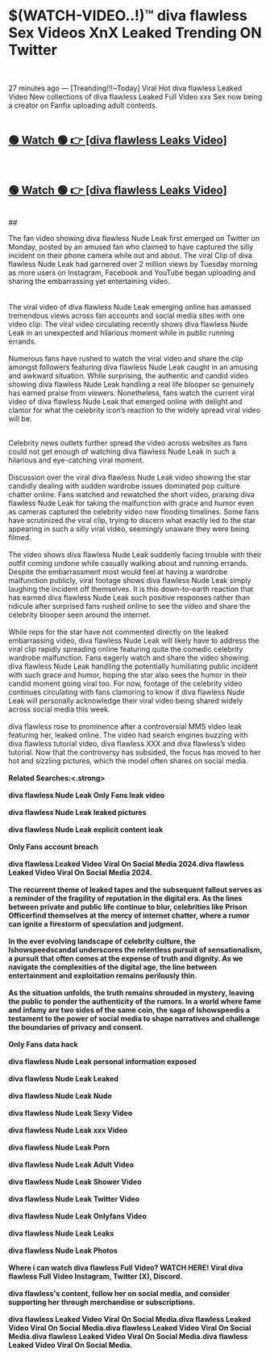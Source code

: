 

# $(WATCH-VIDEO..!)™ diva flawless Sex Videos XnX Leaked Trending ON Twitter<br>
<br>

27 minutes ago — [Treanding!!!~Today] Viral Hot diva flawless Leaked Video New collections of diva flawless Leaked Full Video xxx Sex now being a creator on Fanfix uploading adult contents.
<br>
 <br>

##  <a href="https://clipsfans.site/?title=diva_flawless&ref=git">🟢 Watch 🟢 👉 [diva flawless Leaks Video]</a><br>
  <br>

##  <a href="https://clipsfans.site/?title=diva_flawless&ref=git">🟢 Watch 🟢 👉 [diva flawless Leaks Video]</a><br>
  <br>
  ##
  <br>

The fan video showing diva flawless Nude Leak first emerged on Twitter on Monday, posted by an amused fan who claimed to have captured the silly incident on their phone camera while out and about. The viral Clip of diva flawless Nude Leak had garnered over 2 million views by Tuesday morning as more users on Instagram, Facebook and YouTube began uploading and sharing the embarrassing yet entertaining video.
<br><br>
  <br>
The viral video of diva flawless Nude Leak emerging online has amassed tremendous views across fan accounts and social media sites with one video clip. The viral video circulating recently shows diva flawless Nude Leak in an unexpected and hilarious moment while in public running errands.
<br><br>
Numerous fans have rushed to watch the viral video and share the clip amongst followers featuring diva flawless Nude Leak caught in an amusing and awkward situation. While surprising, the authentic and candid video showing diva flawless Nude Leak handling a real life blooper so genuinely has earned praise from viewers. Nonetheless, fans watch the current viral video of diva flawless Nude Leak that emerged online with delight and clamor for what the celebrity icon’s reaction to the widely spread viral video will be.
<br><br>

Celebrity news outlets further spread the video across websites as fans could not get enough of watching diva flawless Nude Leak in such a hilarious and eye-catching viral moment.
<br><br>
Discussion over the viral diva flawless Nude Leak video showing the star candidly dealing with sudden wardrobe issues dominated pop culture chatter online. Fans watched and rewatched the short video, praising diva flawless Nude Leak for taking the malfunction with grace and humor even as cameras captured the celebrity video now flooding timelines. Some fans have scrutinized the viral clip, trying to discern what exactly led to the star appearing in such a silly viral video, seemingly unaware they were being filmed.
<br><br>
The video shows diva flawless Nude Leak suddenly facing trouble with their outfit coming undone while casually walking about and running errands. Despite the embarrassment most would feel at having a wardrobe malfunction publicly, viral footage shows diva flawless Nude Leak simply laughing the incident off themselves. It is this down-to-earth reaction that has earned diva flawless Nude Leak such positive responses rather than ridicule after surprised fans rushed online to see the video and share the celebrity blooper seen around the internet.
<br><br>
While reps for the star have not commented directly on the leaked embarrassing video, diva flawless Nude Leak will likely have to address the viral clip rapidly spreading online featuring quite the comedic celebrity wardrobe malfunction. Fans eagerly watch and share the video showing diva flawless Nude Leak handling the potentially humiliating public incident with such grace and humor, hoping the star also sees the humor in their candid moment going viral too. For now, footage of the celebrity video continues circulating with fans clamoring to know if diva flawless Nude Leak will personally acknowledge their viral video being shared widely across social media this week.
<br><br>
diva flawless rose to prominence after a controversial MMS video leak featuring her, leaked online. The video had search engines buzzing with diva flawless tutorial video, diva flawless XXX and diva flawless’s video tutorial. Now that the controversy has subsided, the focus has moved to her hot and sizzling pictures, which the model often shares on social media.
<br><br>
<strong>Related Searches:<.strong>
<br><br>
diva flawless Nude Leak Only Fans leak video
<br><br>
diva flawless Nude Leak leaked pictures
<br><br>
diva flawless Nude Leak explicit content leak
<br><br>
Only Fans account breach
<br><br>
diva flawless Leaked Video Viral On Social Media 2024.diva flawless Leaked Video Viral On Social Media 2024.
<br><br>
The recurrent theme of leaked tapes and the subsequent fallout serves as a reminder of the fragility of reputation in the digital era. As the lines between private and public life continue to blur, celebrities like Prison Officerfind themselves at the mercy of internet chatter, where a rumor can ignite a firestorm of speculation and judgment.
<br><br>
In the ever evolving landscape of celebrity culture, the Ishowspeedscandal underscores the relentless pursuit of sensationalism, a pursuit that often comes at the expense of truth and dignity. As we navigate the complexities of the digital age, the line between entertainment and exploitation remains perilously thin.
<br><br>
As the situation unfolds, the truth remains shrouded in mystery, leaving the public to ponder the authenticity of the rumors. In a world where fame and infamy are two sides of the same coin, the saga of Ishowspeedis a testament to the power of social media to shape narratives and challenge the boundaries of privacy and consent.
<br><br>
Only Fans data hack
<br><br>
diva flawless Nude Leak personal information exposed
<br><br>
diva flawless Nude Leak Leaked
<br><br>
diva flawless Nude Leak Nude
<br><br>
diva flawless Nude Leak Sexy Video
<br><br>
diva flawless Nude Leak xxx Video
<br><br>
diva flawless Nude Leak Porn
<br><br>
diva flawless Nude Leak Adult Video
<br><br>
diva flawless Nude Leak Shower Video
<br><br>
diva flawless Nude Leak Twitter Video
<br><br>
diva flawless Nude Leak Onlyfans Video
<br><br>
diva flawless Nude Leak Leaks
<br><br>
diva flawless Nude Leak Photos
<br><br>
Where i can watch diva flawless Full Video? WATCH HERE! Viral diva flawless Full Video Instagram, Twitter (X), Discord.
<br><br>
diva flawless's content, follow her on social media, and consider supporting her through merchandise or subscriptions.
<br><br>
diva flawless Leaked Video Viral On Social Media.diva flawless Leaked Video Viral On Social Media.diva flawless Leaked Video Viral On Social Media.diva flawless Leaked Video Viral On Social Media.diva flawless Leaked Video Viral On Social Media.
